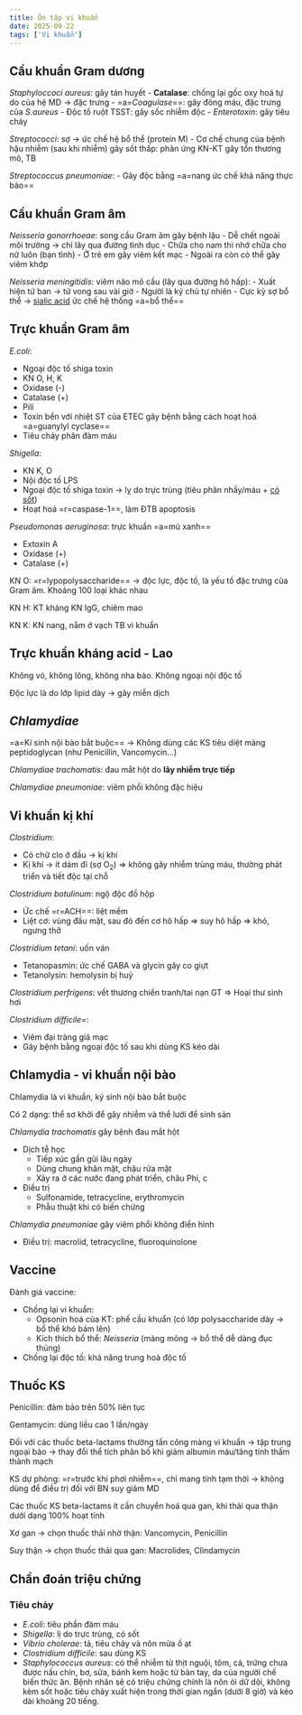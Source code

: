 ```yaml
---
title: Ôn tập vi khuẩn
date: 2025-09-22
tags: ['Vi khuẩn']
---
```


## Cầu khuẩn Gram dương

*Staphyloccoci aureus*: gây tán huyết
    - **Catalase**: chống lại gốc oxy hoá tự do của hệ MD -> đặc trưng
    - =a=*Coagulase*==: gây đông máu, đặc trưng của *S.aureus*
    - Độc tố ruột TSST: gây sốc nhiễm độc
    - *Enterotoxin*: gây tiêu chảy

*Streptococci*: sợ -> ức chế hệ bổ thể (protein M)
    - Cơ chế chung của bệnh hậu nhiễm (sau khi nhiễm) gây sốt thấp: phản ứng KN-KT gây tổn thương mô, TB

*Streptococcus pneumoniae*:
    - Gây độc bằng =a=nang ức chế khả năng thực bào==

## Cầu khuẩn Gram âm

*Neisseria gonorrhoeae*: song cầu Gram âm gây bệnh lậu
    - Dễ chết ngoài môi trường -> chỉ lây qua đường tình dục
    - Chữa cho nam thì nhớ chữa cho nữ luôn (bạn tình)
    - Ở trẻ em gây viêm kết mạc
    - Ngoài ra còn có thể gây viêm khớp

*Neisseria meningitidis*: viêm não mô cầu (lây qua đường hô hấp):
    - Xuất hiện tử ban -> tử vong sau vài giờ
    - Người là ký chủ tự nhiên
    - Cực kỳ sợ bổ thể -> <u>sialic acid</u> ức chế hệ thống =a=bổ thể==

## Trực khuẩn Gram âm

*E.coli*:

- Ngoại độc tố shiga toxin
- KN O, H, K
- Oxidase (-)
- Catalase (+)
- Pili
- Toxin bền với nhiệt ST của ETEC gây bệnh bằng cách hoạt hoá =a=guanylyl cyclase==
- Tiêu chảy phân đàm máu

*Shigella*:

- KN K, O
- Nội độc tố LPS
- Ngoại độc tố shiga toxin -> lỵ do trực trùng (tiêu phân nhầy/máu + <u>có sốt</u>)
- Hoạt hoá =r=caspase-1==, làm ĐTB apoptosis

*Pseudomonas aeruginosa*: trực khuẩn =a=mủ xanh==

- Extoxin A
- Oxidase (+)
- Catalase (+)

KN O: =r=lypopolysaccharide== -> độc lực, độc tố, là yếu tố đặc trưng của Gram âm. Khoảng 100 loại khác nhau

KN H: KT kháng KN IgG, chiêm mao

KN K: KN nang, nằm ở vạch TB vi khuẩn

## Trực khuẩn kháng acid - Lao

Không vỏ, không lông, không nha bào.
Không ngoại nội độc tố

Độc lực là do lớp lipid dày -> gây miễn dịch

## *Chlamydiae*

=a=Kí sinh nội bào bắt buộc== -> Không dùng các KS tiêu diệt màng peptidoglycan (như Penicillin, Vancomycin...)

*Chlamydiae trachomatis*: đau mắt hột do **lây nhiễm trực tiếp**

*Chlamydiae pneumoniae*: viêm phổi không đặc hiệu

## Vi khuẩn kị khí

*Clostridium*:

- Có chữ clo ở đầu -> kị khí
- Kị khí -> ít dám đi (sợ O<sub>2</sub>) => không gây nhiễm trùng máu, thường phát triển và tiết độc tại chỗ

*Clostridium botulinum*: ngộ độc đồ hộp

- Ức chế =r=ACH==: liệt mềm
- Liệt cơ: vùng đầu mặt, sau đó đến cơ hô hấp => suy hô hấp => khó, ngưng thở

*Clostridium tetani*: uốn ván

- Tetanopasmin: ức chế GABA và glycin gây co giựt
- Tetanolysin: hemolysin bị huỷ

*Clostridium perfrigens*: vết thương chiến tranh/tai nạn GT => Hoại thư sinh hơi

*Clostridium difficile=*:

- Viêm đại tràng giả mạc
- Gây bệnh bằng ngoại độc tố sau khi dùng KS kéo dài

## Chlamydia - vi khuẩn nội bào

Chlamydia là vi khuẩn, ký sinh nội bào bắt buộc

Có 2 dạng: thể sơ khởi để gây nhiễm và thể lưới để sinh
sản

*Chlamydia trachomatis* gây bệnh đau mắt hột

- Dịch tễ học
  - Tiếp xúc gần gũi lâu ngày
  - Dùng chung khăn mặt, chậu rửa mặt
  - Xảy ra ở các nước đang phát triển, châu Phi, c
- Điều trị
  - Sulfonamide, tetracycline, erythromycin
  - Phẫu thuật khi có biến chứng

*Chlamydia pneumoniae* gây viêm phổi không điển hình

- Điều trị: macrolid, tetracycline, fluoroquinolone

## Vaccine

Đánh giá vaccine:

- Chống lại vi khuẩn:
  - Opsonin hoá của KT: phế cầu khuẩn (có lớp polysaccharide dày -> bổ thể khó bám lên)
  - Kích thích bổ thể: *Neisseria* (màng mỏng -> bổ thể dễ dàng đục thủng)
- Chống lại độc tố: khả năng trung hoà độc tố

## Thuốc KS

Penicillin: đảm bảo trên 50% liên tục

Gentamycin: dùng liều cao 1 lần/ngày

Đối với các thuốc beta-lactams thường tấn công màng vi khuẩn -> tập trung ngoại bào -> thay đổi thể tích phân bố khi giảm albumin máu/tăng tính thấm thành mạch

KS dự phòng: =r=trước khi phơi nhiễm==, chỉ mang tính tạm thời -> không dùng để điều trị đối với BN suy giảm MD

Các thuốc KS beta-lactams ít cần chuyển hoá qua gan, khi thải qua thận dưới dạng 100% hoạt tính

Xơ gan -> chọn thuốc thải nhờ thận: Vancomycin, Penicillin

Suy thận -> chọn thuốc thải qua gan: Macrolides, Clindamycin

## Chẩn đoán triệu chứng

### Tiêu chảy

- *E.coli*: tiêu phần đàm máu
- *Shigella*: lị do trực trùng, có sốt
- *Vibrio cholerae*: tả, tiêu chảy và nôn mửa ồ ạt
- *Clostridium difficile*: sau dùng KS
- *Staphylococcus aureus*: có thể nhiễm từ thịt nguội, tôm, cá, trứng chưa được nấu chín, bơ, sữa, bánh kem hoặc từ bàn tay, da của người chế biến thức ăn. Bệnh nhân sẽ có triệu chứng chính là nôn ói dữ dội, không kèm sốt hoặc tiêu chảy xuất hiện trong thời gian ngắn (dưới 8 giờ) và kéo dài khoảng 20 tiếng.
